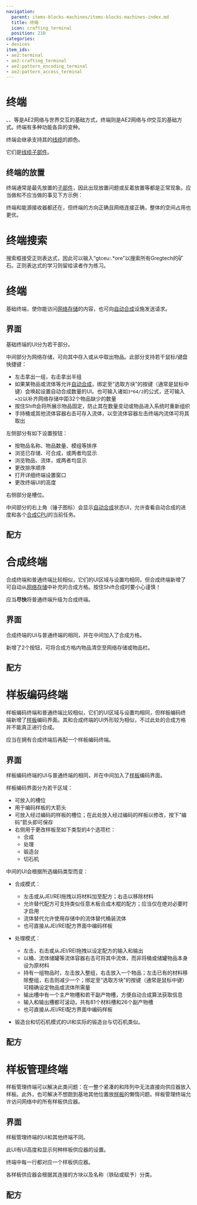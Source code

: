 ```yaml
---
navigation:
  parent: items-blocks-machines/items-blocks-machines-index.md
  title: 终端
  icon: crafting_terminal
  position: 210
categories:
- devices
item_ids:
- ae2:terminal
- ae2:crafting_terminal
- ae2:pattern_encoding_terminal
- ae2:pattern_access_terminal
---
```


# 终端

<GameScene zoom="6" background="transparent">
  <ImportStructure src="../assets/assemblies/terminals.snbt" />
  <IsometricCamera yaw="195" pitch="30" />
</GameScene>

<ItemLink id="pattern_provider" />、<ItemLink id="import_bus" />、<ItemLink id="storage_bus" />等是AE2网络与世界交互的基础方式，终端则是AE2网络与*你*交互的基础方式。终端有多种功能各异的变种。

终端会继承支持其的[线缆](cables.md)的颜色。

它们是[线缆子部件](../ae2-mechanics/cable-subparts.md)。

## 终端的放置

终端通常是最先放置的[子部件](../ae2-mechanics/cable-subparts.md)，因此出现放置问题或反着放置等都是正常现象。应当做和不应当做的事见下方示例：

<GameScene zoom="6" background="transparent">
  <ImportStructure src="../assets/assemblies/terminal_placement.snbt" />
  <IsometricCamera yaw="195" pitch="30" />

  <LineAnnotation color="#ff3333" from="2.5 .5 .5" to="4.5 2.5 .5" alwaysOnTop={true} thickness="0.05"/>
  <LineAnnotation color="#ff3333" from="2.5 2.5 .5" to="4.5 .5 .5" alwaysOnTop={true} thickness="0.05"/>

  <LineAnnotation color="#33ff33" from="-.5 2.5 .5" to="1 .5 .5" alwaysOnTop={true} thickness="0.05"/>
  <LineAnnotation color="#33ff33" from="1 .5 .5" to="1.5 1 .5" alwaysOnTop={true} thickness="0.05"/>
</GameScene>

终端和能源接收器都还在，但终端的方向正确且网络连接正确，整体的空间占用也更优。

<a name="terminal-ui"></a>

# 终端搜索

搜索框接受正则表达式，因此可以输入“gtceu:.*ore”以搜索所有Gregtech的矿石。正则表达式的学习则留给读者作为练习。

# 终端

<GameScene zoom="6" background="transparent">
  <ImportStructure src="../assets/blocks/terminal.snbt" />
  <IsometricCamera yaw="180" />
</GameScene>

基础终端，使你能访问[网络存储](../ae2-mechanics/import-export-storage.md)的内容，也可向[自动合成](../ae2-mechanics/autocrafting.md)设施发送请求。

## 界面

基础终端的UI分为若干部分。

中间部分为网络存储，可向其中存入或从中取出物品。此部分支持若干鼠标/键盘快捷键：

*   左击拿出一组，右击拿出半组
*   如果某物品或流体等允许[自动合成](../ae2-mechanics/autocrafting.md)，绑定至“选取方块”的按键（通常是鼠标中键）会唤起设置自动合成数量的UI。也可输入诸如`3*64/2`的公式，还可输入`=32`以补齐网络存储中距32个物品缺少的数量
*   按住Shift会将所展示物品固定，防止其在数量变动或物品进入系统时重新组织
*   手持桶或其他流体容器右击可存入流体，以空流体容器左击终端内流体可将其取出

左侧部分有如下设置按钮：

*   按物品名称、物品数量、模组等排序
*   浏览已存储、可合成，或两者均显示
*   浏览物品、流体，或两者均显示
*   更改排序顺序
*   打开详细终端设置窗口
*   更改终端UI的高度

右侧部分是<ItemLink id="view_cell" />槽位。

中间部分的右上角（锤子图标）会显示[自动合成](../ae2-mechanics/autocrafting.md)状态UI，允许查看自动合成的进度和各个[合成CPU](crafting_cpu_multiblock.md)的当前任务。

## 配方

<RecipeFor id="terminal" />

<a name="crafting-terminal-ui"></a>

# 合成终端

<GameScene zoom="6" background="transparent">
  <ImportStructure src="../assets/blocks/crafting_terminal.snbt" />
  <IsometricCamera yaw="180" />
</GameScene>

合成终端和普通终端比较相似，它们的UI区域与设置均相同，但合成终端新增了可自动从[网络存储](../ae2-mechanics/import-export-storage.md)中补充的合成方格。按住Shift合成时要小心谨慎！

应当**尽快**将普通终端升级为合成终端。

## 界面

合成终端的UI与普通终端的相同，并在中间加入了合成方格。

新增了2个按钮，可将合成方格内物品清空至网络存储或物品栏。

## 配方

<RecipeFor id="crafting_terminal" />

<a name="pattern-encoding-terminal-ui"></a>

# 样板编码终端

<GameScene zoom="6" background="transparent">
  <ImportStructure src="../assets/blocks/pattern_encoding_terminal.snbt" />
  <IsometricCamera yaw="180" />
</GameScene>

样板编码终端和普通终端比较相似，它们的UI区域与设置均相同，但样板编码终端新增了[样板](patterns.md)编码界面。其和合成终端的UI外形较为相似，不过此处的合成方格并不能真正进行合成。

应当在拥有合成终端后再配一个样板编码终端。

## 界面

样板编码终端的UI与普通终端的相同，并在中间加入了[样板](patterns.md)编码界面。

样板编码界面分为若干区域：

*   可放入<ItemLink id="blank_pattern" />的槽位
*   用于编码样板的大箭头
*   可放入经过编码的样板的槽位；在此处放入经过编码的样板以修改，按下“编码”箭头即可保存
*   右侧用于更改样板至如下类型的4个选项栏：
    *   合成
    *   处理
    *   锻造台
    *   切石机

中间的UI会根据所选编码类型而变：

*   合成模式：
    *   左击或从JEI/REI拖拽以将材料加至配方；右击以移除材料
    *   允许替代配方可支持类似任意木板合成木棍的配方；应当仅在绝对必要时才启用
    *   流体替代允许使用存储中的流体替代桶装流体
    *   也可直接从JEI/REI配方界面中编码样板

*   处理模式：
    * 左击，右击或从JEI/REI拖拽以设定配方的输入和输出
    * 以桶、流体储罐等流体容器右击可将其中流体，而非将桶或储罐物品本身设为原材料
    * 持有一组物品时，左击放入整组，右击放入一个物品；左击已有的材料移除整组，右击则减少一个；绑定至“选取方块”的按键（通常是鼠标中键）可精确设定物品或流体所需量
    * 输出槽中有一个主产物槽和若干副产物槽，方便自动合成算法获取信息
    * 输入和输出槽都可滚动，共有81个材料槽和26个副产物槽
    * 也可直接从JEI/REI配方界面中编码样板

*   锻造台和切石机模式的UI和实际的锻造台与切石机类似。

## 配方

<RecipeFor id="pattern_encoding_terminal" />

<a name="pattern-access-terminal-ui"></a>

# 样板管理终端

<GameScene zoom="6" background="transparent">
  <ImportStructure src="../assets/blocks/pattern_access_terminal.snbt" />
  <IsometricCamera yaw="180" />
</GameScene>

样板管理终端可以解决此类问题：在一整个紧凑的<ItemLink id="pattern_provider" />和<ItemLink id="molecular_assembler" />阵列中无法直接向供应器放入样板。此外，也可解决不想跑到基地其他位置放[样板](patterns.md)的懒惰问题。样板管理终端允许访问网络中的所有样板供应器。

## 界面

样板管理终端的UI和其他终端不同。

此UI有UI高度和显示何种样板供应器的设置。

终端中每一行都对应一个样板供应器。

各样板供应器会根据其连接的方块以及名称（铁砧或<ItemLink id="name_press" />赋予）分类。

## 配方

<RecipeFor id="pattern_access_terminal" />
